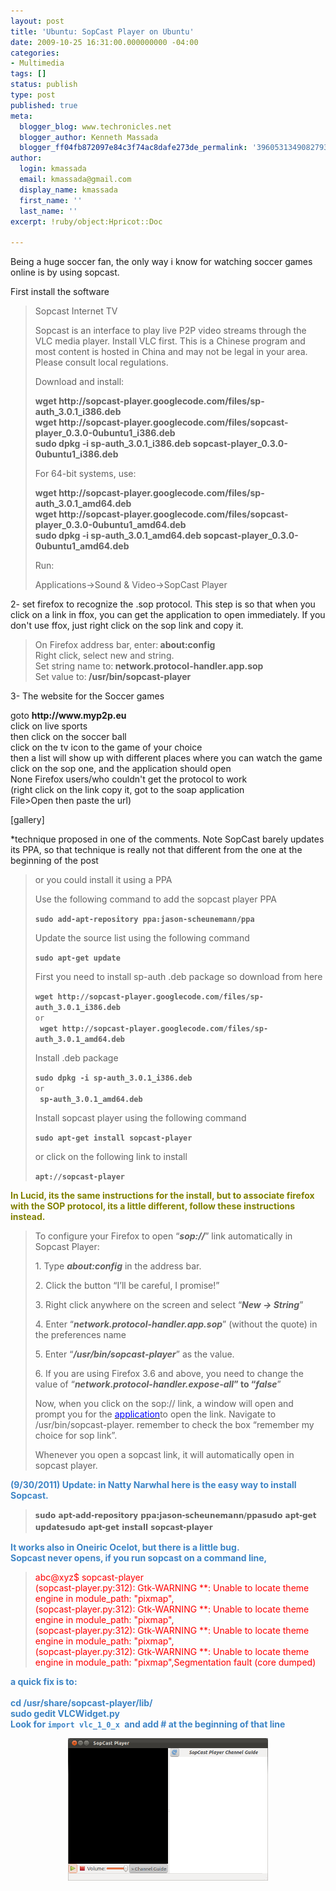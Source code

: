 ```yaml
---
layout: post
title: 'Ubuntu: SopCast Player on Ubuntu'
date: 2009-10-25 16:31:00.000000000 -04:00
categories:
- Multimedia
tags: []
status: publish
type: post
published: true
meta:
  blogger_blog: www.techronicles.net
  blogger_author: Kenneth Massada
  blogger_ff04fb872097e84c3f74ac8dafe273de_permalink: '3960531349082793579'
author:
  login: kmassada
  email: kmassada@gmail.com
  display_name: kmassada
  first_name: ''
  last_name: ''
excerpt: !ruby/object:Hpricot::Doc

---
```

<p>Being a huge soccer fan, the only way i know for watching soccer games online is by using sopcast.</p>
<p>First install the software<br />
<blockquote>Sopcast Internet TV</p>
<p>Sopcast is an interface to play live P2P video streams through the VLC media player. Install VLC first. This is a Chinese program and most content is hosted in China and may not be legal in your area. Please consult local regulations.</p>
<p>Download and install:</p>
<p><strong>wget http://sopcast-player.googlecode.com/files/sp-auth_3.0.1_i386.deb<br />wget http://sopcast-player.googlecode.com/files/sopcast-player_0.3.0-0ubuntu1_i386.deb<br />sudo dpkg -i sp-auth_3.0.1_i386.deb sopcast-player_0.3.0-0ubuntu1_i386.deb</strong></p>
<p>For 64-bit systems, use:</p>
<p><strong>wget http://sopcast-player.googlecode.com/files/sp-auth_3.0.1_amd64.deb<br />wget http://sopcast-player.googlecode.com/files/sopcast-player_0.3.0-0ubuntu1_amd64.deb<br />sudo dpkg -i sp-auth_3.0.1_amd64.deb sopcast-player_0.3.0-0ubuntu1_amd64.deb</strong></p>
<p>Run:</p>
<p>Applications-&gt;Sound &amp; Video-&gt;SopCast Player</p></blockquote>
<p>2- set firefox to recognize the .sop protocol. This step is so that when you click on a link in ffox, you can get the application to open immediately. If you don't use ffox, just right click on the sop link and copy it.<br />
<blockquote>On Firefox address bar, enter:<strong> about:config</strong><br />Right click, select new and string.<br />Set string name to:<strong> network.protocol-handler.app.sop</strong><br />Set value to:<strong> /usr/bin/sopcast-player</strong></p></blockquote>
<p>3- The website for the Soccer games</p>
<p>goto <strong>http://www.myp2p.eu</strong><br />click on live sports<br />then click on the soccer ball<br />click on the tv icon to the game of your choice<br />then a list will show up with different places where you can watch the game<br />click on the sop one, and the application should open<br />None Firefox users/who couldn't get the protocol to work<br />(right click on the link copy it, got to the soap application<br />File&gt;Open then paste the url)</p>
<p>[gallery]</p>
<p>*technique proposed in one of the comments. Note SopCast barely updates its PPA, so that technique is really not that different from the one at the beginning of the post<br />
<blockquote>or you could install it using a PPA</p>
<p>Use the following command to add the sopcast player PPA</p>
<p><code><strong>sudo add-apt-repository ppa:jason-scheunemann/ppa</strong></code></p>
<p>Update the source list using the following command</p>
<p><code><strong>sudo apt-get update</strong></code></p>
<p>First you need to install sp-auth .deb package so download from here</p>
<p><code><strong>wget http://sopcast-player.googlecode.com/files/sp-auth_3.0.1_i386.deb</strong><br />or<br /><strong> wget http://sopcast-player.googlecode.com/files/sp-auth_3.0.1_amd64.deb</strong></code></p>
<p>Install .deb package</p>
<p><code><strong>sudo dpkg -i sp-auth_3.0.1_i386.deb</strong><br />or<br /><strong> sp-auth_3.0.1_amd64.deb</strong></code></p>
<p>Install sopcast player using the following command</p>
<p><code><strong>sudo apt-get install sopcast-player</strong></code></p>
<p>or click on the following link to install</p>
<p><code><strong>apt://sopcast-player</strong></code></p></blockquote>
<p><strong><span style="color:olive;">In Lucid, its the same instructions for the install, but to associate firefox with the SOP protocol, its a little different, follow these instructions instead.</span></strong><br />
<blockquote>To configure your Firefox to open “<em><strong>sop://</strong></em>” link automatically in Sopcast Player:</p>
<p>1. Type <em><strong>about:config</strong></em> in the address bar.</p>
<p>2. Click the button “I’ll be careful, I promise!”</p>
<p>3. Right click anywhere on the screen and select “<em><strong>New -&gt; String</strong></em>”</p>
<p>4. Enter “<em><strong>network.protocol-handler.app.sop</strong></em>” (without the quote) in the preferences name</p>
<p>5. Enter “<em><strong>/usr/bin/sopcast-player</strong></em>” as the value.</p>
<p>6. If you are using Firefox 3.6 and above, you need to change the value of “<em><strong>network.protocol-handler.expose-all</strong></em><strong>” to “</strong><em><strong>false</strong></em>”</p>
<p>Now, when you click on the sop:// link, a window will open and prompt you for the <a href="http://maketecheasier.com/install-sopcast-in-ubuntu/2010/06/10#" id="KonaLink1" target="undefined"><span style="color:blue;">application</span></a>to open the link. Navigate to /usr/bin/sopcast-player. remember to check the box “remember my choice for sop link”.</p>
<p>Whenever you open a sopcast link, it will automatically open in sopcast player.</p></blockquote>
<p><b><span style="color:#3d85c6;">(9/30/2011) Update: in Natty Narwhal here is the easy way to install Sopcast. </span></b><br />
<blockquote><strong style="font-family:'UbuntuBeta Regular', Ubuntu, 'Bitstream Vera Sans', 'DejaVu Sans', Tahoma, sans-serif;font-size:12px;font-weight:bold;line-height:18px;text-align:left;">sudo apt-add-repository ppa:jason-scheunemann/ppa</strong><strong style="font-family:'UbuntuBeta Regular', Ubuntu, 'Bitstream Vera Sans', 'DejaVu Sans', Tahoma, sans-serif;font-size:12px;font-weight:bold;line-height:18px;text-align:left;">sudo apt-get update</strong><strong style="font-family:'UbuntuBeta Regular', Ubuntu, 'Bitstream Vera Sans', 'DejaVu Sans', Tahoma, sans-serif;font-size:12px;font-weight:bold;line-height:18px;text-align:left;">sudo apt-get install sopcast-player </strong></p></blockquote>
<p><b><span style="color:#3d85c6;">It works also in Oneiric Ocelot, but there is a little bug. </span></b><br /><b><span style="color:#3d85c6;">Sopcast never opens, if you run sopcast on a command line, </span></b></p>
<p>
<blockquote><span style="color:red;">abc@xyz$ sopcast-player </span><span style="color:red;"><br /></span><span style="color:red;">(sopcast-player.py:312): Gtk-WARNING **: Unable to locate theme engine in module_path: "pixmap",</span><span style="color:red;"><br /></span><span style="color:red;">(sopcast-player.py:312): Gtk-WARNING **: Unable to locate theme engine in module_path: "pixmap",</span><span style="color:red;"><br /></span><span style="color:red;">(sopcast-player.py:312): Gtk-WARNING **: Unable to locate theme engine in module_path: "pixmap",</span><span style="color:red;"><br /></span><span style="color:red;">(sopcast-player.py:312): Gtk-WARNING **: Unable to locate theme engine in module_path: "pixmap",</span><span style="color:red;">Segmentation fault (core dumped)</span></p></blockquote>
<div><b><span style="color:#3d85c6;">a quick fix is to: </span></b></div>
<div><b><span style="color:#3d85c6;"><br /></span></b></div>
<div><b><span style="color:#3d85c6;">cd /usr/share/sopcast-player/lib/</span></b></div>
<div><b><span style="color:#3d85c6;">sudo gedit VLCWidget.py</span></b></div>
<div><b><span style="color:#3d85c6;">Look for <span style="background-color:white;font-family:monospace;font-size:12px;white-space:pre-wrap;">import vlc_1_0_x </span>and add # at the beginning of that line</span></b></div>
<p>
<div class="separator" style="clear:both;text-align:center;"><a href="http://techronilces.files.wordpress.com/2009/10/c0f41-screenshotat2011-10-0102253a55253a31.png" style="margin-left:1em;margin-right:1em;"><img border="0" height="228" src="/images/wp/c0f41-screenshotat2011-10-0102253a55253a31.png?w=300" width="320" /></a></div>
<div></div>
<p></p>
